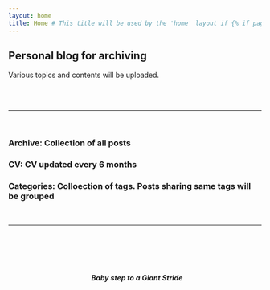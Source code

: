 ```yaml
---
layout: home
title: Home # This title will be used by the 'home' layout if {% if page.title %} is present
---
```


## Personal blog for archiving
Various topics and contents will be uploaded.

<br />
<br />

---
<br />

### Archive: Collection of all posts

### CV: CV updated every 6 months

### Categories: Colloection of tags. Posts sharing same tags will be grouped   

<br />

---
  
<br />
<br />
<br />
<br />

<div align="center" markdown="1">
  
  ***Baby step to a Giant Stride***

</div>
